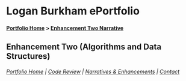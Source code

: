# Logan Burkham ePortfolio 
#### [Portfolio Home](./README.md) > [Enhancement Two Narrative](./enhancement_narrative_two.md)

## Enhancement Two (Algorithms and Data Structures)



###### [Portfolio Home](./README.md) | [Code Review](./code_review.md) | [Narratives & Enhancements](./narratives_and_enhancements_lander.md) | [Contact](./contact_me.md)
